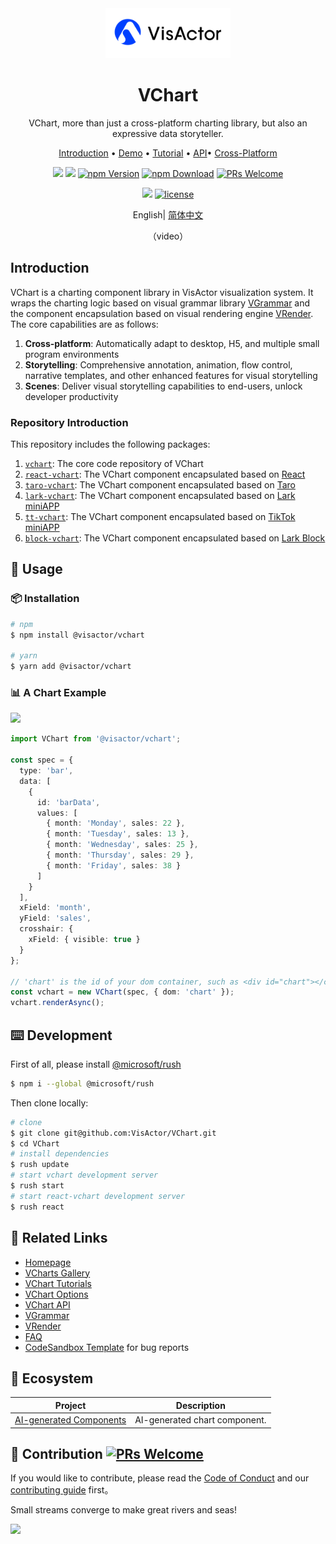 <div align="center">
  <a href="" target="_blank">
    <img alt="VisActor Logo" width="200" src="https://github.com/VisActor/.github/blob/main/profile/500_200.svg"/>
  </a>
</div>

<div align="center">
  <h1>VChart</h1>
</div>

<div align="center">

VChart, more than just a cross-platform charting library, but also an expressive data storyteller.

<p align="center">
  <a href="https://www.visactor.io/vchart">Introduction</a> •
  <a href="https://www.visactor.io/vchart/example">Demo</a> •
  <a href="https://www.visactor.io/vchart/guide/tutorial_docs/VChart_Website_Guide">Tutorial</a> •
  <a href="https://www.visactor.io/vchart/option/barChart">API</a>•
  <a href="https://www.visactor.io/vchart/guide/tutorial_docs/cross-terminal_and_developer_ecology/node">Cross-Platform</a>
</p>

![](https://github.com/visactor/vchart/actions/workflows/bug-server.yml/badge.svg)
![](https://github.com/visactor/vchart/actions/workflows/unit-test.yml/badge.svg)
[![npm Version](https://img.shields.io/npm/v/@visactor/vchart.svg)](https://www.npmjs.com/package/@visactor/vchart)
[![npm Download](https://img.shields.io/npm/dm/@visactor/vchart.svg)](https://www.npmjs.com/package/@visactor/vchart)
[![PRs Welcome](https://img.shields.io/badge/PRs-welcome-brightgreen.svg)](https://github.com/VisActor/VChart/blob/main/CONTRIBUTING.md#your-first-pull-request)

![](https://img.shields.io/badge/language-TypeScript-red.svg) [![license](https://img.shields.io/badge/license-MIT-blue.svg)](https://github.com/visactor/vchart/blob/main/LICENSE)

</div>

<div align="center">

English| [简体中文](./README.zh-CN.md)

</div>

<div align="center">

（video）

</div>

## Introduction

VChart is a charting component library in VisActor visualization system. It wraps the charting logic based on visual grammar library [VGrammar](https://github.com/VisActor/VGrammar) and the component encapsulation based on visual rendering engine [VRender](https://github.com/VisActor/VRender). The core capabilities are as follows:

1. **Cross-platform**: Automatically adapt to desktop, H5, and multiple small program environments
2. **Storytelling**: Comprehensive annotation, animation, flow control, narrative templates, and other enhanced features for visual storytelling
3. **Scenes**: Deliver visual storytelling capabilities to end-users, unlock developer productivity

### Repository Introduction

This repository includes the following packages:

1. [`vchart`](./packages/vchart/): The core code repository of VChart
2. [`react-vchart`](./packages/react-vchart/): The VChart component encapsulated based on [React](https://react.dev/)
3. [`taro-vchart`](./packages/taro-vchart/): The VChart component encapsulated based on [Taro](https://docs.taro.zone/docs/)
4. [`lark-vchart`](./packages/lark-vchart/): The VChart component encapsulated based on [Lark miniAPP](https://open.feishu.cn/document/client-docs/gadget/introduction/host-environment)
5. [`tt-vchart`](./packages/lark-vchart/): The VChart component encapsulated based on [TikTok miniAPP](https://developer.open-douyin.com/docs/resource/zh-CN/mini-app/introduction/overview/)
6. [`block-vchart`](./packages/block-vchart/): The VChart component encapsulated based on [Lark Block](https://open.feishu.cn/document/client-docs/block/block-introduction)

## 🔨 Usage

### 📦 Installation

```bash
# npm
$ npm install @visactor/vchart

# yarn
$ yarn add @visactor/vchart
```

### 📊 A Chart Example

<img src="https://user-images.githubusercontent.com/135952300/246996854-95cf0db3-42a2-41f9-8f15-8b7bbec1794c.png" style="width: 500px">

```typescript
import VChart from '@visactor/vchart';

const spec = {
  type: 'bar',
  data: [
    {
      id: 'barData',
      values: [
        { month: 'Monday', sales: 22 },
        { month: 'Tuesday', sales: 13 },
        { month: 'Wednesday', sales: 25 },
        { month: 'Thursday', sales: 29 },
        { month: 'Friday', sales: 38 }
      ]
    }
  ],
  xField: 'month',
  yField: 'sales',
  crosshair: {
    xField: { visible: true }
  }
};

// 'chart' is the id of your dom container, such as <div id="chart"></chart>
const vchart = new VChart(spec, { dom: 'chart' });
vchart.renderAsync();
```

## ⌨️ Development

First of all, please install [@microsoft/rush](https://rushjs.io/pages/intro/get_started/)

```bash
$ npm i --global @microsoft/rush
```

Then clone locally:

```bash
# clone
$ git clone git@github.com:VisActor/VChart.git
$ cd VChart
# install dependencies
$ rush update
# start vchart development server
$ rush start
# start react-vchart development server
$ rush react
```

## 🔗 Related Links

- [Homepage](https://www.visactor.io/vchart)
- [VCharts Gallery](https://www.visactor.io/vchart/example)
- [VChart Tutorials](https://www.visactor.io/vchart/guide/tutorial_docs/VChart_Website_Guide)
- [VChart Options](https://www.visactor.io/vchart/option/)
- [VChart API](https://www.visactor.io/vchart/api/API/vchart)
- [VGrammar](https://www.visactor.io/vgrammar)
- [VRender](https://www.visactor.io/vrender)
- [FAQ](https://www.visactor.io/vchart/guide/tutorial_docs/FAQ)
- [CodeSandbox Template](https://codesandbox.io/s/the-template-of-visactor-vchart-vl84ww?file=/src/index.ts) for bug reports

## 💫 Ecosystem

| Project                         | Description                   |
| ------------------------------- | ----------------------------- |
| [AI-generated Components](todo) | AI-generated chart component. |

## 🤝 Contribution [![PRs Welcome](https://img.shields.io/badge/PRs-welcome-brightgreen.svg)](https://github.com/VisActor/VChart/blob/main/CONTRIBUTING.md#your-first-pull-request)

If you would like to contribute, please read the [Code of Conduct](./CODE_OF_CONDUCT.md) and our [contributing guide](./CONTRIBUTING.md) first。

Small streams converge to make great rivers and seas!

<a href="https://github.com/visactor/vchart/graphs/contributors"><img src="https://contrib.rocks/image?repo=visactor/vchart" /></a>

